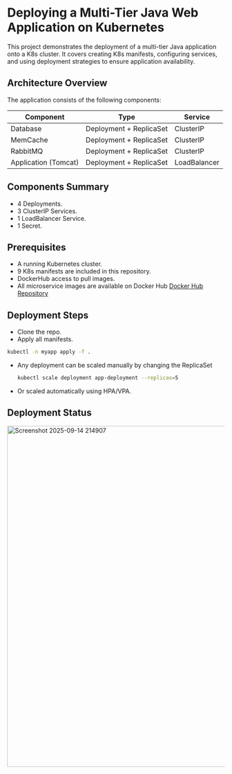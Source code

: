 # Deploying a Multi-Tier Java Web Application on Kubernetes
This project demonstrates the deployment of a multi-tier Java application onto a K8s cluster. It covers creating K8s manifests, configuring services, and using deployment strategies to ensure application availability.

## Architecture Overview  
The application consists of the following components:  

| Component      | Type                    | Service        |
|----------------|-------------------------|---------------|
| Database       | Deployment + ReplicaSet | ClusterIP      |
| MemCache       | Deployment + ReplicaSet | ClusterIP      |
| RabbitMQ       | Deployment + ReplicaSet | ClusterIP      |
| Application (Tomcat) | Deployment + ReplicaSet | LoadBalancer  |

## Components Summary  
- 4 Deployments.
- 3 ClusterIP Services.
- 1 LoadBalancer Service.
- 1 Secret.

## Prerequisites  
- A running Kubernetes cluster.
- 9 K8s manifests are included in this repository.
- DockerHub access to pull images.
- All microservice images are available on Docker Hub [Docker Hub Repository](https://hub.docker.com/repository/docker/akramgalal/node.js/general)

## Deployment Steps
- Clone the repo.
-  Apply all manifests. 
  ```bash
  kubectl -n myapp apply -f .
  ```
- Any deployment can be scaled manually by changing the ReplicaSet
  ```bash
  kubectl scale deployment app-deployment --replicas=5
  ```
- Or scaled automatically using HPA/VPA.

## Deployment Status
<img width="2423" height="788" alt="Screenshot 2025-09-14 214907" src="https://github.com/user-attachments/assets/03b5f1a3-7811-45c3-ad7b-a183dfacedbe" />

